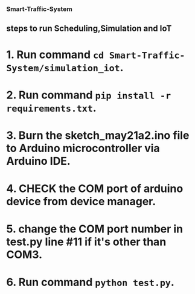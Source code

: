 ### Smart-Traffic-System

## steps to run Scheduling,Simulation and IoT

# 1. Run command `cd Smart-Traffic-System/simulation_iot`.

# 2. Run command `pip install -r requirements.txt`.

# 3. Burn the sketch_may21a2.ino file to Arduino microcontroller via Arduino IDE.

# 4. CHECK the COM port of arduino device from device manager.

# 5. change the COM port number in test.py line #11 if it's other than COM3.

# 6. Run command `python test.py`.

